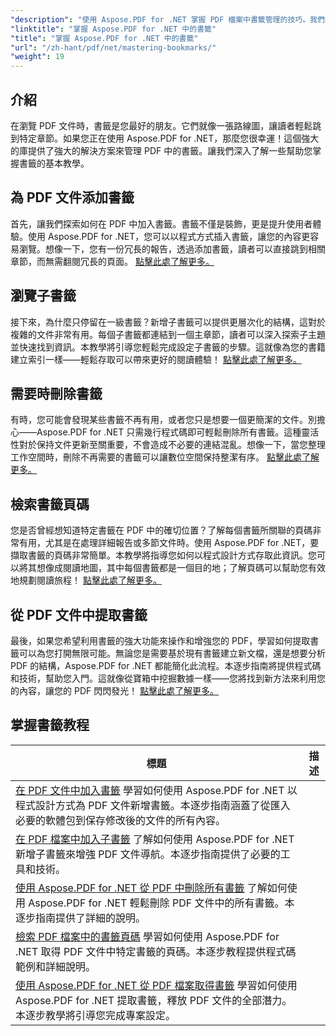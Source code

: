 ```yaml
---
"description": "使用 Aspose.PDF for .NET 掌握 PDF 檔案中書籤管理的技巧。我們的教學涵蓋了從添加書籤到無縫刪除書籤的所有內容。"
"linktitle": "掌握 Aspose.PDF for .NET 中的書籤"
"title": "掌握 Aspose.PDF for .NET 中的書籤"
"url": "/zh-hant/pdf/net/mastering-bookmarks/"
"weight": 19
---
```


## 介紹

在瀏覽 PDF 文件時，書籤是您最好的朋友。它們就像一張路線圖，讓讀者輕鬆跳到特定章節。如果您正在使用 Aspose.PDF for .NET，那麼您很幸運！這個強大的庫提供了強大的解決方案來管理 PDF 中的書籤。讓我們深入了解一些幫助您掌握書籤的基本教學。

## 為 PDF 文件添加書籤

首先，讓我們探索如何在 PDF 中加入書籤。書籤不僅是裝飾，更是提升使用者體驗。使用 Aspose.PDF for .NET，您可以以程式方式插入書籤，讓您的內容更容易瀏覽。想像一下，您有一份冗長的報告，透過添加書籤，讀者可以直接跳到相關章節，而無需翻閱冗長的頁面。 [點擊此處了解更多。](./adding-bookmark/)

## 瀏覽子書籤

接下來，為什麼只停留在一級書籤？新增子書籤可以提供更層次化的結構，這對於複雜的文件非常有用。每個子書籤都連結到一個主章節，讀者可以深入探索子主題並快速找到資訊。本教學將引導您輕鬆完成設定子書籤的步驟。這就像為您的書籍建立索引一樣——輕鬆存取可以帶來更好的閱讀體驗！ [點擊此處了解更多。](./adding-child-bookmark/)

## 需要時刪除書籤

有時，您可能會發現某些書籤不再有用，或者您只是想要一個更簡潔的文件。別擔心——Aspose.PDF for .NET 只需幾行程式碼即可輕鬆刪除所有書籤。這種靈活性對於保持文件更新至關重要，不會造成不必要的連結混亂。想像一下，當您整理工作空間時，刪除不再需要的書籤可以讓數位空間保持整潔有序。 [點擊此處了解更多。](./remove-all-bookmarks/)

## 檢索書籤頁碼

您是否曾經想知道特定書籤在 PDF 中的確切位置？了解每個書籤所關聯的頁碼非常有用，尤其是在處理詳細報告或多節文件時。使用 Aspose.PDF for .NET，要擷取書籤的頁碼非常簡單。本教學將指導您如何以程式設計方式存取此資訊。您可以將其想像成閱讀地圖，其中每個書籤都是一個目的地；了解頁碼可以幫助您有效地規劃閱讀旅程！ [點擊此處了解更多。](./retrieve-bookmark-page-number/)

## 從 PDF 文件中提取書籤

最後，如果您希望利用書籤的強大功能來操作和增強您的 PDF，學習如何提取書籤可以為您打開無限可能。無論您是需要基於現有書籤建立新文檔，還是想要分析 PDF 的結構，Aspose.PDF for .NET 都能簡化此流程。本逐步指南將提供程式碼和技術，幫助您入門。這就像從寶箱中挖掘數據一樣——您將找到新方法來利用您的內容，讓您的 PDF 閃閃發光！ [點擊此處了解更多。](./get-bookmarks-from-pdf-files/)

## 掌握書籤教程
標題 | 描述 |
| --- | --- | 
| [在 PDF 文件中加入書籤](./adding-bookmark/) 學習如何使用 Aspose.PDF for .NET 以程式設計方式為 PDF 文件新增書籤。本逐步指南涵蓋了從匯入必要的軟體包到保存修改後的文件的所有內容。 |  
| [在 PDF 檔案中加入子書籤](./adding-child-bookmark/) 了解如何使用 Aspose.PDF for .NET 新增子書籤來增強 PDF 文件導航。本逐步指南提供了必要的工具和技術。 |  
| [使用 Aspose.PDF for .NET 從 PDF 中刪除所有書籤](./remove-all-bookmarks/) 了解如何使用 Aspose.PDF for .NET 輕鬆刪除 PDF 文件中的所有書籤。本逐步指南提供了詳細的說明。 |  
| [檢索 PDF 檔案中的書籤頁碼](./retrieve-bookmark-page-number/) 學習如何使用 Aspose.PDF for .NET 取得 PDF 文件中特定書籤的頁碼。本逐步教程提供程式碼範例和詳細說明。 |  
| [使用 Aspose.PDF for .NET 從 PDF 檔案取得書籤](./get-bookmarks-from-pdf-files/) 學習如何使用 Aspose.PDF for .NET 提取書籤，釋放 PDF 文件的全部潛力。本逐步教學將引導您完成專案設定。 |